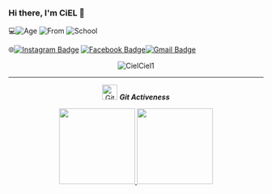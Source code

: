 ### Hi there, I'm CiEL 👋

<!--
**CielCiel1/CielCiel1** is a ✨ _special_ ✨ repository because its `README.md` (this file) appears on your GitHub profile.

Here are some ideas to get you started:

- 🔭 I’m currently working on ...
- 🌱 I’m currently learning ...
- 👯 I’m looking to collaborate on ...
- 🤔 I’m looking for help with ...
- 💬 Ask me about ...
- 📫 How to reach me: ...
- 😄 Pronouns: ...
- ⚡ Fun fact: ...
-->
💻![Age](https://img.shields.io/badge/Age-20-informational) ![From](https://img.shields.io/badge/From-HaTinh-informational)  ![School](https://img.shields.io/badge/School-National%20Economics%20University-informational) 

🌐[![Instagram Badge](https://img.shields.io/badge/-Instagram-E4405F?style=flat&logo=instagram&logoColor=white&link=https://www.instagram.com/ciel._.tr/)](https://www.instagram.com/ciel._.tr/) [![Facebook Badge](https://img.shields.io/badge/-Facebook-1877f2?style=flat&logo=facebook&logoColor=white&link=https://www.facebook.com/cieltrantrang/)](https://www.facebook.com/cieltrantrang/)[![Gmail Badge](https://img.shields.io/badge/Gmail-red?style=flat-square&logo=Gmail&logoColor=white&link=mailto:huyentrang201ciel@gmail.com)](mailto:huyentrang201ciel@gmail.com)

<p align="center"><img src="https://github-readme-streak-stats.herokuapp.com/?user=CielCiel1&theme=algolia" alt="CielCiel1"  /></p>

<hr>
<p align="center">
 <img src="https://media.giphy.com/media/W5eoZHPpUx9sapR0eu/giphy.gif" width="30px" alt="Git"/>&nbsp;<i><b>Git Activeness</b></i></p>
<p align="center">
<a href="https://github.com/CielCiel1">
  <img height="150em" src="https://github-readme-stats.vercel.app/api?username=CielCiel1&show_icons=true&theme=radical"/>
  <img height="150em" src="https://github-readme-stats.vercel.app/api/top-langs/?username=CielCiel1)"/>
</a>
</p>




